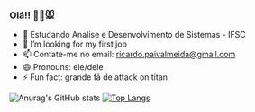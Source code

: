 ### Olá!! ✌🏿🐭

- 🌱 Estudando Analise e Desenvolvimento de Sistemas - IFSC
- 👯 I’m looking for my first job
- 📫 Contate-me no email: ricardo.paivalmeida@gmail.com
- 😄 Pronouns: ele/dele
- ⚡ Fun fact: grande fã de attack on titan

![Anurag's GitHub stats](https://github-readme-stats.vercel.app/api?username=Ricardo-P4iva&show_icons=true&theme=radical)    [![Top Langs](https://github-readme-stats.vercel.app/api/top-langs/?username=Ricardo-P4iva)](https://github.com/anuraghazra/github-readme-stats)


